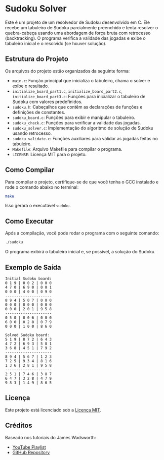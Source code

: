 # Sudoku Solver

Este é um projeto de um resolvedor de Sudoku desenvolvido em C. Ele recebe um tabuleiro de Sudoku parcialmente preenchido e tenta resolver o quebra-cabeça usando uma abordagem de força bruta com retrocesso (backtracking). O programa verifica a validade das jogadas e exibe o tabuleiro inicial e o resolvido (se houver solução).

## Estrutura do Projeto

Os arquivos do projeto estão organizados da seguinte forma:

- `main.c`: Função principal que inicializa o tabuleiro, chama o solver e exibe o resultado.
- `initialize_board_part1.c`, `initialize_board_part2.c`, `initialize_board_part3.c`: Funções para inicializar o tabuleiro de Sudoku com valores predefinidos.
- `sudoku.h`: Cabeçalhos que contêm as declarações de funções e definições de constantes.
- `sudoku_board.c`: Funções para exibir e manipular o tabuleiro.
- `sudoku_check.c`: Funções para verificar a validade das jogadas.
- `sudoku_solver.c`: Implementação do algoritmo de solução de Sudoku usando retrocesso.
- `sudoku_validate.c`: Funções auxiliares para validar as jogadas feitas no tabuleiro.
- `Makefile`: Arquivo Makefile para compilar o programa.
- `LICENSE`: Licença MIT para o projeto.

## Como Compilar

Para compilar o projeto, certifique-se de que você tenha o GCC instalado e rode o comando abaixo no terminal:

```bash
make
```

Isso gerará o executável `sudoku`.

## Como Executar

Após a compilação, você pode rodar o programa com o seguinte comando:

```bash
./sudoku
```

O programa exibirá o tabuleiro inicial e, se possível, a solução do Sudoku.

## Exemplo de Saída

```
Initial Sudoku board:
0 1 9 | 0 0 2 | 0 0 0 
4 7 0 | 6 9 0 | 0 0 1 
0 0 0 | 4 0 0 | 0 9 0 
---------------------
8 9 4 | 5 0 7 | 0 0 0 
0 0 0 | 0 0 0 | 0 0 0 
0 0 0 | 2 0 1 | 9 5 8 
---------------------
0 5 0 | 0 0 6 | 0 0 0 
6 0 0 | 0 2 8 | 0 7 9 
0 0 0 | 1 0 0 | 8 6 0 

Solved Sudoku board:
5 1 9 | 8 7 2 | 6 4 3 
4 7 2 | 6 9 3 | 5 8 1 
3 6 8 | 4 5 1 | 7 9 2 
---------------------
8 9 4 | 5 6 7 | 1 2 3 
7 2 5 | 9 3 4 | 8 1 6 
1 3 6 | 2 8 1 | 9 5 8 
---------------------
2 5 1 | 7 4 6 | 3 8 7 
6 4 7 | 3 2 8 | 4 7 9 
9 8 3 | 1 4 9 | 8 6 5 
```

## Licença

Este projeto está licenciado sob a [Licença MIT](LICENSE).

## Créditos

Baseado nos tutoriais do James Wadsworth:
- [YouTube Playlist](https://www.youtube.com/playlist?list=PLkTXsX7igf8edTYU92nU-f5Ntzuf-RKvW)
- [GitHub Repository](https://github.com/wadsworj/sudoku_tut)
